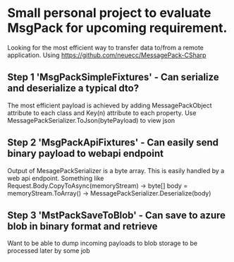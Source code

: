 # Small personal project to evaluate MsgPack for upcoming requirement.
Looking for the most efficient way to transfer data to/from a remote application.
Using https://github.com/neuecc/MessagePack-CSharp

## Step 1 'MsgPackSimpleFixtures' - Can serialize and deserialize a typical dto?
The most efficient payload is achieved by adding MessagePackObject attribute to each class and Key(n) attribute to each property.
Use MessagePackSerializer.ToJson(bytePayload) to view json
## Step 2 'MsgPackApiFixtures' - Can easily send binary payload to webapi endpoint
Output of MesagePackSerializer is a byte array. This is easily handled by a web api endpoint. 
Something like Request.Body.CopyToAsync(memoryStream) -> byte[] body = memoryStream.ToArray() -> MessagePackSerializer.Deserialize<T>(body)
## Step 3 'MstPackSaveToBlob' - Can save to azure blob in binary format and retrieve
Want to be able to dump incoming payloads to blob storage to be processed later by some job